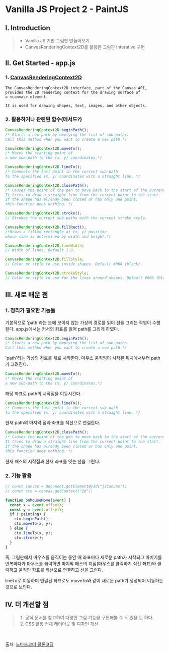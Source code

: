 # Vanilla JS Project 2 - PaintJS

## Ⅰ. Introduction

> - Vanilla JS 기반 그림판 만들어보기
> - CanvasRenderingContext2D를 활용한 그림판 Interative 구현

## Ⅱ. Get Started - app.js

### 1. [CanvasRenderingContext2D](https://developer.mozilla.org/en-US/docs/Web/API/CanvasRenderingContext2D)

```
The CanvasRenderingContext2D interface, part of the Canvas API,
provides the 2D rendering context for the drawing surface of
a <canvas> element.

It is used for drawing shapes, text, images, and other objects.
```

### 2. 활용하거나 관련된 함수(메서드?)

```javascript
CanvasRenderingContext2D.beginPath();
/* Starts a new path by emptying the list of sub-paths. 
Call this method when you want to create a new path.*/

CanvasRenderingContext2D.moveTo();
/* Moves the starting point of 
a new sub-path to the (x, y) coordinates.*/

CanvasRenderingContext2D.lineTo();
/* Connects the last point in the current sub-path 
to the specified (x, y) coordinates with a straight line. */

CanvasRenderingContext2D.closePath();
/* Causes the point of the pen to move back to the start of the current sub-path. 
It tries to draw a straight line from the current point to the start. 
If the shape has already been closed or has only one point, 
this function does nothing. */

CanvasRenderingContext2D.stroke();
// Strokes the current sub-paths with the current stroke style.

CanvasRenderingContext2D.fillRect();
/*Draws a filled rectangle at (x, y) position 
whose size is determined by width and height.*/

CanvasRenderingContext2D.lineWidth;
// Width of lines. Default 1.0.

CanvasRenderingContext2D.fillStyle;
// Color or style to use inside shapes. Default #000 (black).

CanvasRenderingContext2D.strokeStyle;
// Color or style to use for the lines around shapes. Default #000 (black).
```

## Ⅲ. 새로 배운 점

### 1. 정리가 필요한 기능들

기본적으로 'path'라는 눈에 보이지 않는 가상의 경로를 읽어 선을 그리는 작업이 수행된다.
app.js에서는 커서의 좌표를 읽어 path를 그리게 하였다.

```javascript
CanvasRenderingContext2D.beginPath();
/* Starts a new path by emptying the list of sub-paths. 
Call this method when you want to create a new path.*/
```

'path'라는 가상의 경로를 새로 시작한다. 마우스 움직임이 시작된 위치에서부터 path가 그려진다.

```javascript
CanvasRenderingContext2D.moveTo();
/* Moves the starting point of 
a new sub-path to the (x, y) coordinates.*/
```

해당 좌표로 path의 시작점을 이동시킨다.

```javascript
CanvasRenderingContext2D.lineTo();
/* Connects the last point in the current sub-path 
to the specified (x, y) coordinates with a straight line. */
```

현재 path의 마지막 점과 좌표를 직선으로 연결한다.

```javascript
CanvasRenderingContext2D.closePath();
/* Causes the point of the pen to move back to the start of the current sub-path. 
It tries to draw a straight line from the current point to the start. 
If the shape has already been closed or has only one point, 
this function does nothing. */
```

현재 패스의 시작점과 현재 좌표를 잇는 선을 그린다.

### 2. 기능 활용

```javascript
// const canvas = document.getElementById("jsCanvas");
// const ctx = canvas.getContext("2d");

function onMouseMove(event) {
  const x = event.offsetX;
  const y = event.offsetY;
  if (!painting) {
    ctx.beginPath();
    ctx.moveTo(x, y);
  } else {
    ctx.lineTo(x, y);
    ctx.stroke();
  }
}
```

즉, 그림판에서 마우스를 움직이는 동안 매 좌표마다 새로운 path가 시작되고 마치기를 반복하다가 마우스를 클릭하면
마지막 패스의 지점(마우스를 클릭하기 직전 좌표)와 클릭하고 움직인 좌표를 직선으로 연결하고 선을 그린다.

lineTo로 이동하며 연결된 좌표로도 moveTo와 같이 새로운 path가 생성되어 이동하는 것으로 보인다.

## Ⅳ. 더 개선할 점

> 1. 공식 문서를 참고하여 다양한 그림 기능을 구현해볼 수 도 있을 듯 하다.
> 1. CSS 활용 전체 레이아웃 및 디자인 개선

</br>

출처: [노마드코더 클론코딩](https://nomadcoders.co/?gclid=Cj0KCQjwyZmEBhCpARIsALIzmnIHuVc0EDdM0eo_oXDK2QDMtxzyIxzea1l8mhfDC6agvSup21e0M8YaAigZEALw_wcB)
